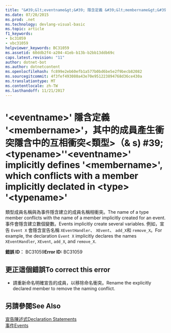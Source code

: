 ```yaml
---
title: "&#39;&lt;eventname&gt;&#39; 隱含定義 &#39;&lt;membername&gt;&#39;，其中的成員產生衝突隱含中的互相衝突&lt;類型&gt;（& s) #39;&lt;typename&gt;&#39;"
ms.date: 07/20/2015
ms.prod: .net
ms.technology: devlang-visual-basic
ms.topic: article
f1_keywords:
- bc31059
- vbc31059
helpviewer_keywords: BC31059
ms.assetid: 60ddb2f4-a204-41eb-b13b-b2bb13ddb69c
caps.latest.revision: "11"
author: dotnet-bot
ms.author: dotnetcontent
ms.openlocfilehash: fc899e2eb60efb1a577b0bd6be5e2f9becb82082
ms.sourcegitcommit: 4f3fef493080a43e70e951223894768d36ce430a
ms.translationtype: MT
ms.contentlocale: zh-TW
ms.lasthandoff: 11/21/2017
---
```

# <a name="39lteventnamegt39-implicitly-defines-39ltmembernamegt39-which-conflicts-with-a-member-implicitly-declated-in-lttypegt-39lttypenamegt39"></a><span data-ttu-id="e00e8-102">&#39;&lt;eventname&gt;&#39; 隱含定義 &#39;&lt;membername&gt;&#39;，其中的成員產生衝突隱含中的互相衝突&lt;類型&gt;（& s) #39;&lt;typename&gt;&#39;</span><span class="sxs-lookup"><span data-stu-id="e00e8-102">&#39;&lt;eventname&gt;&#39; implicitly defines &#39;&lt;membername&gt;&#39;, which conflicts with a member implicitly declated in &lt;type&gt; &#39;&lt;typename&gt;&#39;</span></span>
<span data-ttu-id="e00e8-103">類型成員名稱與為事件隱含建立的成員名稱相衝突。</span><span class="sxs-lookup"><span data-stu-id="e00e8-103">The name of a type member conflicts with the name of a member implicitly created for an event.</span></span> <span data-ttu-id="e00e8-104">事件會隱含建立數個變數。</span><span class="sxs-lookup"><span data-stu-id="e00e8-104">Events implicitly create several variables.</span></span> <span data-ttu-id="e00e8-105">例如，宣告 `Event X` 會隱含宣告名稱 `XEventHandler`、 `XEvent`、 `add_X`和 `remove_X`。</span><span class="sxs-lookup"><span data-stu-id="e00e8-105">For example, the declaration `Event X` implicitly declares the names `XEventHandler`, `XEvent`, `add_X`, and `remove_X`.</span></span>  
  
 <span data-ttu-id="e00e8-106">**錯誤 ID︰** BC31059</span><span class="sxs-lookup"><span data-stu-id="e00e8-106">**Error ID:** BC31059</span></span>  
  
## <a name="to-correct-this-error"></a><span data-ttu-id="e00e8-107">更正這個錯誤</span><span class="sxs-lookup"><span data-stu-id="e00e8-107">To correct this error</span></span>  
  
-   <span data-ttu-id="e00e8-108">請重新命名明確宣告的成員，以移除命名衝突。</span><span class="sxs-lookup"><span data-stu-id="e00e8-108">Rename the explicitly declared member to remove the naming conflict.</span></span>  
  
## <a name="see-also"></a><span data-ttu-id="e00e8-109">另請參閱</span><span class="sxs-lookup"><span data-stu-id="e00e8-109">See Also</span></span>  
 [<span data-ttu-id="e00e8-110">宣告陳述式</span><span class="sxs-lookup"><span data-stu-id="e00e8-110">Declaration Statements</span></span>](~/docs/visual-basic/programming-guide/language-features/statements.md#declaration-statements)  
 [<span data-ttu-id="e00e8-111">事件</span><span class="sxs-lookup"><span data-stu-id="e00e8-111">Events</span></span>](../../visual-basic/programming-guide/language-features/events/index.md)
